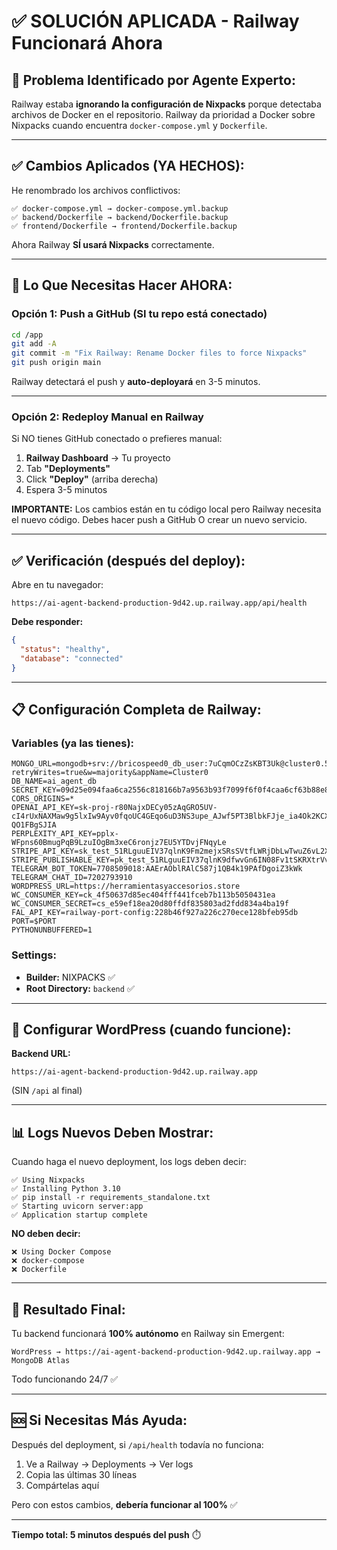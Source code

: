 # ✅ SOLUCIÓN APLICADA - Railway Funcionará Ahora

## 🎯 Problema Identificado por Agente Experto:

Railway estaba **ignorando la configuración de Nixpacks** porque detectaba archivos de Docker en el repositorio. Railway da prioridad a Docker sobre Nixpacks cuando encuentra `docker-compose.yml` y `Dockerfile`.

---

## ✅ Cambios Aplicados (YA HECHOS):

He renombrado los archivos conflictivos:

```
✅ docker-compose.yml → docker-compose.yml.backup
✅ backend/Dockerfile → backend/Dockerfile.backup  
✅ frontend/Dockerfile → frontend/Dockerfile.backup
```

Ahora Railway **SÍ usará Nixpacks** correctamente.

---

## 🚀 Lo Que Necesitas Hacer AHORA:

### Opción 1: Push a GitHub (SI tu repo está conectado)

```bash
cd /app
git add -A
git commit -m "Fix Railway: Rename Docker files to force Nixpacks"
git push origin main
```

Railway detectará el push y **auto-deployará** en 3-5 minutos.

---

### Opción 2: Redeploy Manual en Railway

Si NO tienes GitHub conectado o prefieres manual:

1. **Railway Dashboard** → Tu proyecto
2. Tab **"Deployments"**
3. Click **"Deploy"** (arriba derecha)
4. Espera 3-5 minutos

**IMPORTANTE:** Los cambios están en tu código local pero Railway necesita el nuevo código. Debes hacer push a GitHub O crear un nuevo servicio.

---

## ✅ Verificación (después del deploy):

Abre en tu navegador:
```
https://ai-agent-backend-production-9d42.up.railway.app/api/health
```

**Debe responder:**
```json
{
  "status": "healthy",
  "database": "connected"
}
```

---

## 📋 Configuración Completa de Railway:

### Variables (ya las tienes):
```env
MONGO_URL=mongodb+srv://bricospeed0_db_user:7uCqmOCzZsKBT3Uk@cluster0.5uxiix8.mongodb.net/?retryWrites=true&w=majority&appName=Cluster0
DB_NAME=ai_agent_db
SECRET_KEY=09d25e094faa6ca2556c818166b7a9563b93f7099f6f0f4caa6cf63b88e8d3e7
CORS_ORIGINS=*
OPENAI_API_KEY=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
PERPLEXITY_API_KEY=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
STRIPE_API_KEY=sk_test_51RLguuEIV37qlnK9Fm2mejxSRsSVtfLWRjDbLwTwuZ6vL2XNkjQ0FPWQMhq6LNqbOQ5qsJbhuGzA2tvrCjHf1mmT00AXLet9SG
STRIPE_PUBLISHABLE_KEY=pk_test_51RLguuEIV37qlnK9dfwvGn6IN08Fv1tSKRXtrVv1bwEdiLNU4yQ1KzVOn1Jl0QgyAe96l4S6npdTFE9Bni9jDOI500i9CXuLfQ
TELEGRAM_BOT_TOKEN=7708509018:AAErAOblRAlC587j1QB4k19PAfDgoiZ3kWk
TELEGRAM_CHAT_ID=7202793910
WORDPRESS_URL=https://herramientasyaccesorios.store
WC_CONSUMER_KEY=ck_4f50637d85ec404fff441fceb7b113b5050431ea
WC_CONSUMER_SECRET=cs_e59ef18ea20d80ffdf835803ad2fdd834a4ba19f
FAL_API_KEY=railway-port-config:228b46f927a226c270ece128bfeb95db
PORT=$PORT
PYTHONUNBUFFERED=1
```

### Settings:
- **Builder:** NIXPACKS ✅
- **Root Directory:** `backend` ✅

---

## 🔌 Configurar WordPress (cuando funcione):

**Backend URL:**
```
https://ai-agent-backend-production-9d42.up.railway.app
```

(SIN `/api` al final)

---

## 📊 Logs Nuevos Deben Mostrar:

Cuando haga el nuevo deployment, los logs deben decir:

```
✅ Using Nixpacks
✅ Installing Python 3.10
✅ pip install -r requirements_standalone.txt
✅ Starting uvicorn server:app
✅ Application startup complete
```

**NO deben decir:**
```
❌ Using Docker Compose
❌ docker-compose
❌ Dockerfile
```

---

## 🎉 Resultado Final:

Tu backend funcionará **100% autónomo** en Railway sin Emergent:

```
WordPress → https://ai-agent-backend-production-9d42.up.railway.app → MongoDB Atlas
```

Todo funcionando 24/7 ✅

---

## 🆘 Si Necesitas Más Ayuda:

Después del deployment, si `/api/health` todavía no funciona:

1. Ve a Railway → Deployments → Ver logs
2. Copia las últimas 30 líneas
3. Compártelas aquí

Pero con estos cambios, **debería funcionar al 100%** ✅

---

**Tiempo total: 5 minutos después del push** ⏱️
